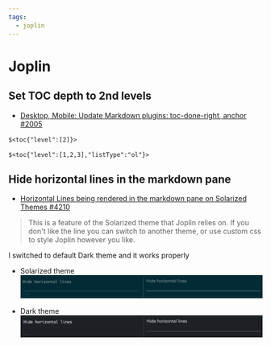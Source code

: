 ```yaml
---
tags:
  - joplin
---
```


# Joplin

## Set TOC depth to 2nd levels

- [Desktop, Mobile: Update Markdown plugins: toc-done-right, anchor #2005](https://github.com/laurent22/joplin/pull/2005)

```text
$<toc{"level":[2]}>
```

```text
$<toc{"level":[1,2,3],"listType":"ol"}>
```

## Hide horizontal lines in the markdown pane

- [Horizontal Lines being rendered in the markdown pane on Solarized Themes #4210](https://github.com/laurent22/joplin/issues/4210)

> This is a feature of the Solarized theme that Joplin relies on. If you don't like the line you can switch to another theme, or use custom css to style Joplin however you like.

I switched to default Dark theme and it works properly

- Solarized theme
![Alt text](joplin/hline_solar.png)

- Dark theme
![Alt text](joplin/hline_dark.png)
